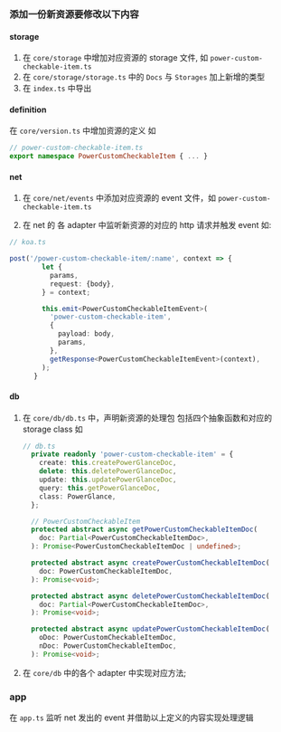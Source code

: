 ### 添加一份新资源要修改以下内容

#### storage

1. 在 `core/storage` 中增加对应资源的 storage 文件, 如 `power-custom-checkable-item.ts`
2. 在 `core/storage/storage.ts` 中的 `Docs` 与 `Storages` 加上新增的类型
3. 在 `index.ts` 中导出

#### definition

在 `core/version.ts` 中增加资源的定义 如

```ts
// power-custom-checkable-item.ts
export namespace PowerCustomCheckableItem { ... }
```

#### net

1. 在 `core/net/events` 中添加对应资源的 event 文件，如 `power-custom-checkable-item.ts`

2. 在 net 的 各 adapter 中监听新资源的对应的 http 请求并触发 event 如:

```ts
// koa.ts

post('/power-custom-checkable-item/:name', context => {
        let {
          params,
          request: {body},
        } = context;

        this.emit<PowerCustomCheckableItemEvent>(
          'power-custom-checkable-item',
          {
            payload: body,
            params,
          },
          getResponse<PowerCustomCheckableItemEvent>(context),
        );
      }
```

#### db

1. 在 `core/db/db.ts` 中，声明新资源的处理包 包括四个抽象函数和对应的 storage class 如

   ```ts
   // db.ts
     private readonly 'power-custom-checkable-item' = {
       create: this.createPowerGlanceDoc,
       delete: this.deletePowerGlanceDoc,
       update: this.updatePowerGlanceDoc,
       query: this.getPowerGlanceDoc,
       class: PowerGlance,
     };

     // PowerCustomCheckableItem
     protected abstract async getPowerCustomCheckableItemDoc(
       doc: Partial<PowerCustomCheckableItemDoc>,
     ): Promise<PowerCustomCheckableItemDoc | undefined>;

     protected abstract async createPowerCustomCheckableItemDoc(
       doc: PowerCustomCheckableItemDoc,
     ): Promise<void>;

     protected abstract async deletePowerCustomCheckableItemDoc(
       doc: Partial<PowerCustomCheckableItemDoc>,
     ): Promise<void>;

     protected abstract async updatePowerCustomCheckableItemDoc(
       oDoc: PowerCustomCheckableItemDoc,
       nDoc: PowerCustomCheckableItemDoc,
     ): Promise<void>;
   ```

2. 在 `core/db` 中的各个 adapter 中实现对应方法;

### app

在 `app.ts` 监听 net 发出的 event 并借助以上定义的内容实现处理逻辑
